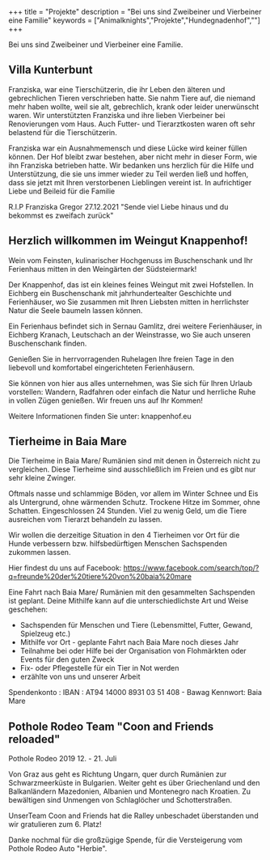 +++
title = "Projekte"
description = "Bei uns sind Zweibeiner und Vierbeiner eine Familie"
keywords = ["Animalknights","Projekte","Hundegnadenhof",""]
+++

Bei uns sind Zweibeiner und Vierbeiner eine Familie.
##  Villa Kunterbunt

Franziska, war eine Tierschützerin, die ihr Leben den älteren und gebrechlichen Tieren verschrieben hatte. Sie nahm Tiere auf, die niemand mehr haben wollte, weil sie alt, gebrechlich, krank oder leider unerwünscht waren. Wir unterstützten Franziska und ihre lieben Vierbeiner bei Renovierungen vom Haus. Auch Futter- und Tierarztkosten waren oft sehr belastend für die Tierschützerin. 

Franziska war ein Ausnahmemensch und diese Lücke wird keiner füllen können. Der Hof bleibt zwar bestehen, aber nicht mehr in dieser Form, wie ihn Franziska betrieben hatte. Wir bedanken uns herzlich für die Hilfe und Unterstützung, die sie uns immer wieder zu Teil werden ließ und hoffen, dass sie jetzt mit Ihren verstorbenen Lieblingen vereint ist. In aufrichtiger Liebe und Beileid für die Familie 

R.I.P  Franziska Gregor 27.12.2021
"Sende viel Liebe hinaus und du bekommst es zweifach zurück"



## Herzlich willkommen im Weingut Knappenhof!

Wein vom Feinsten, kulinarischer Hochgenuss im Buschenschank und Ihr Ferienhaus mitten in den Weingärten der Südsteiermark!

Der Knappenhof, das ist ein kleines feines Weingut mit zwei Hofstellen. In Eichberg ein Buschenschank mit jahrhundertealter Geschichte und Ferienhäuser, wo Sie zusammen mit Ihren Liebsten mitten in herrlichster Natur die Seele baumeln lassen können. 

Ein Ferienhaus befindet sich in Sernau Gamlitz, drei weitere Ferienhäuser, in Eichberg Kranach, Leutschach an der Weinstrasse, wo Sie auch unseren Buschenschank finden.

Genießen Sie in herrvorragenden Ruhelagen Ihre freien Tage in den liebevoll und komfortabel eingerichteten Ferienhäusern.

Sie können von hier aus alles unternehmen, was Sie sich für Ihren Urlaub vorstellen: Wandern, Radfahren oder einfach die Natur und herrliche Ruhe in vollen Zügen genießen.
Wir freuen uns auf Ihr Kommen! 

Weitere Informationen finden Sie unter:
knappenhof.eu 



## Tierheime in Baia Mare

Die Tierheime in Baia Mare/ Rumänien sind mit denen in Österreich nicht zu vergleichen. Diese Tierheime sind ausschließlich im Freien und es gibt nur sehr kleine Zwinger. 

Oftmals nasse und schlammige Böden, vor allem im Winter Schnee und Eis als Untergrund, ohne wärmenden Schutz. Trockene Hitze im Sommer, ohne Schatten. Eingeschlossen 24 Stunden. Viel zu wenig Geld, um die Tiere ausreichen vom Tierarzt behandeln zu lassen. 

Wir wollen die derzeitige Situation in den 4 Tierheimen vor Ort für die Hunde verbessern bzw. hilfsbedürftigen Menschen Sachspenden zukommen lassen. 

Hier findest du uns auf Facebook:
https://www.facebook.com/search/top/?q=freunde%20der%20tiere%20von%20baia%20mare

Eine Fahrt nach Baia Mare/ Rumänien mit den gesammelten Sachspenden ist geplant. Deine Mithilfe kann auf die unterschiedlichste Art und Weise geschehen: 

* Sachspenden für Menschen und Tiere (Lebensmittel, Futter, Gewand, Spielzeug etc.)
* Mithilfe vor Ort - geplante Fahrt nach Baia Mare noch dieses Jahr
* Teilnahme bei oder Hilfe bei der Organisation von Flohmärkten oder Events für den guten Zweck 
* Fix- oder Pflegestelle für ein Tier in Not werden
* erzählte von uns und unserer Arbeit

Spendenkonto :    IBAN : AT94 14000 8931 03 51 408 - Bawag
Kennwort: Baia Mare 



##  Pothole Rodeo Team "Coon and Friends reloaded"

Pothole Rodeo 2019 12. - 21. Juli

Von Graz aus geht es Richtung Ungarn, quer durch Rumänien zur Schwarzmeerküste in Bulgarien. Weiter geht es über Griechenland und den Balkanländern Mazedonien, Albanien und Montenegro nach Kroatien. Zu bewältigen sind Unmengen von Schlaglöcher und Schotterstraßen.

UnserTeam Coon and Friends hat die Ralley unbeschadet überstanden und wir gratulieren zum 6. Platz!

Danke nochmal für die großzügige Spende, für die Versteigerung vom Pothole Rodeo Auto "Herbie".



